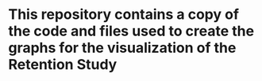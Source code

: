# This repository contains a copy of the code and files used to create the graphs for the visualization of the Retention Study
